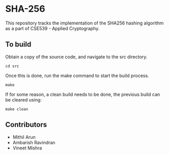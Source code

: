 SHA-256
=======

This repository tracks the implementation of the SHA256 hashing algorithm as a part of CSE539 - Applied Cryptography.

To build
--------

Obtain a copy of the source code, and navigate to the src directory.
```
cd src
```

Once this is done, run the make command to start the build process.
```
make
```

If for some reason, a clean build needs to be done, the previous build can be cleared using:
```
make clean
```

Contributors
------------
* Mithil Arun
* Ambarish Ravindran
* Vineet Mishra
